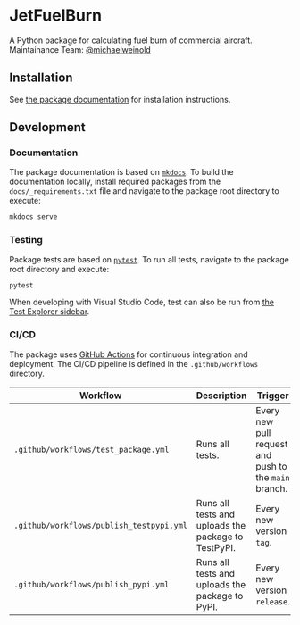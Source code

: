# JetFuelBurn

A Python package for calculating fuel burn of commercial aircraft.  
Maintainance Team: [@michaelweinold](https://github.com/michaelweinold)

## Installation

See [the package documentation](https://jetfuelburn.readthedocs.io/) for installation instructions.

## Development

### Documentation

The package documentation is based on [`mkdocs`](https://www.mkdocs.org). To build the documentation locally, install required packages from the `docs/_requirements.txt` file and navigate to the package root directory to execute:

```bash
mkdocs serve
```

### Testing

Package tests are based on [`pytest`](https://docs.pytest.org/en/stable/). To run all tests, navigate to the package root directory and execute:

```bash
pytest
```

When developing with Visual Studio Code, test can also be run from [the Test Explorer sidebar](https://code.visualstudio.com/docs/python/testing).

### CI/CD

The package uses [GitHub Actions](https://github.com/features/actions) for continuous integration and deployment. The CI/CD pipeline is defined in the `.github/workflows` directory.

| Workflow | Description | Trigger |
|----------|-------------|---------|
| `.github/workflows/test_package.yml` | Runs all tests. | Every new pull request and push to the `main` branch. |
| `.github/workflows/publish_testpypi.yml` | Runs all tests and uploads the package to TestPyPI. | Every new version `tag`. |
| `.github/workflows/publish_pypi.yml` | Runs all tests and uploads the package to PyPI. | Every new version `release`. |